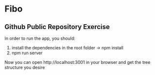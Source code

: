 # Fibo

## Github Public Repository Exercise

In order to run the app, you should:

1. install the dependencies in the root folder -> npm install
2. npm run server

Now you can open http://localhost:3001 in your browser and get the tree structure you desire

